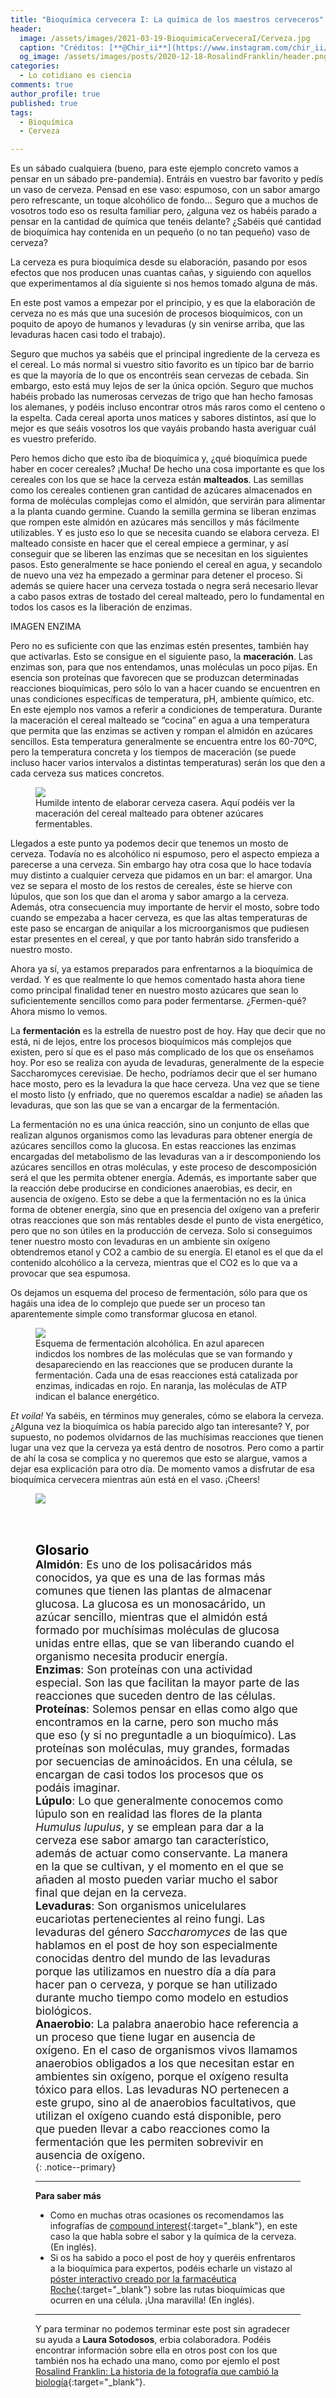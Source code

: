 ```yaml
---
title: "Bioquímica cervecera I: La química de los maestros cerveceros"
header:
  image: /assets/images/2021-03-19-BioquimicaCerveceraI/Cerveza.jpg
  caption: "Créditos: [**@Chir_ii**](https://www.instagram.com/chir_ii/?hl=en)"
  og_image: /assets/images/posts/2020-12-18-RosalindFranklin/header.png
categories:
  - Lo cotidiano es ciencia
comments: true
author_profile: true
published: true
tags:
  - Bioquímica
  - Cerveza

---
```


Es un sábado cualquiera (bueno, para este ejemplo concreto vamos a pensar en un sábado pre-pandemia). Entráis en vuestro bar favorito y pedís un vaso de cerveza. Pensad en ese vaso: espumoso, con un sabor amargo pero refrescante, un toque alcohólico de fondo… Seguro que a muchos de vosotros todo eso os resulta familiar pero, ¿alguna vez os habéis parado a pensar en la cantidad de química que tenéis delante? ¿Sabéis qué cantidad de bioquímica hay contenida en un pequeño (o no tan pequeño) vaso de cerveza?

La cerveza es pura bioquímica desde su elaboración, pasando por esos efectos que nos producen unas cuantas cañas, y siguiendo con aquellos que experimentamos al día siguiente si nos hemos tomado alguna de más.

En este post vamos a empezar por el principio, y es que la elaboración de cerveza no es más que una sucesión de procesos bioquímicos, con un poquito de apoyo de humanos y levaduras (y sin venirse arriba, que las levaduras hacen casi todo el trabajo). 

Seguro que muchos ya sabéis que el principal ingrediente de la cerveza es el cereal. Lo más normal si vuestro sitio favorito es un típico bar de barrio es que la mayoría de lo que os encontréis sean cervezas de cebada. Sin embargo, esto está muy lejos de ser la única opción. Seguro que muchos habéis probado las numerosas cervezas de trigo que han hecho famosas los alemanes, y podéis incluso encontrar otros más raros como el centeno o la espelta. Cada cereal aporta unos matices y sabores distintos, así que lo mejor es que seáis vosotros los que vayáis probando hasta averiguar cuál es vuestro preferido. 

Pero hemos dicho que esto iba de bioquímica y, ¿qué bioquímica puede haber en cocer cereales? ¡Mucha! De hecho una cosa importante es que los cereales con los que se hace la cerveza están **malteados**. Las semillas como los cereales contienen gran cantidad de azúcares almacenados en forma de moléculas complejas como el almidón, que servirán para alimentar a la planta cuando germine. Cuando la semilla germina se liberan enzimas que rompen este almidón en azúcares más sencillos y más fácilmente utilizables. Y es justo eso lo que se necesita cuando se elabora cerveza. El malteado consiste en hacer que el cereal empiece a germinar, y así conseguir que se liberen las enzimas que se necesitan en los siguientes pasos. Esto generalmente se hace poniendo el cereal en agua, y secandolo de nuevo una vez ha empezado a germinar para detener el proceso. Si además se quiere hacer una cerveza tostada o negra será necesario llevar a cabo pasos extras de tostado del cereal malteado, pero lo fundamental en todos los casos es la liberación de enzimas.

IMAGEN ENZIMA

Pero no es suficiente con que las enzimas estén presentes, también hay que activarlas. Esto se consigue en el siguiente paso, la **maceración**. Las enzimas son, para que nos entendamos, unas moléculas un poco pijas. En esencia son proteínas que favorecen que se produzcan determinadas reacciones bioquímicas, pero sólo lo van a hacer cuando se encuentren en unas condiciones específicas de temperatura, pH, ambiente químico, etc. En este ejemplo nos vamos a referir a condiciones de temperatura. Durante la maceración el cereal malteado se “cocina” en agua a una temperatura que permita que las enzimas se activen y rompan el almidón en azúcares sencillos. Esta temperatura generalmente se encuentra entre los 60-70ºC, pero la temperatura concreta y los tiempos de maceración (se puede incluso hacer varios intervalos a distintas temperaturas) serán los que den a cada cerveza sus matices concretos.

<figure>
	<img src="{{ site.url }}{{ site.baseurl }}/assets/images/posts/2021-03-19-BioquimicaCerveceraI/Maceracion.jpg"/>
	<figcaption> Humilde intento de elaborar cerveza casera. Aquí podéis ver la maceración del cereal malteado para obtener azúcares fermentables. 
</figcaption>
</figure>

Llegados a este punto ya podemos decir que tenemos un mosto de cerveza. Todavía no es alcohólico ni espumoso, pero el aspecto empieza a parecerse a una cerveza. Sin embargo hay otra cosa que lo hace todavía muy distinto a cualquier cerveza que pidamos en un bar: el amargor. Una vez se separa el mosto de los restos de cereales, éste se hierve con lúpulos, que son los que dan el aroma y sabor amargo a la cerveza. Además, otra consecuencia muy importante de hervir el mosto, sobre todo cuando se empezaba a hacer cerveza, es que las altas temperaturas de este paso se encargan de aniquilar a los microorganismos que pudiesen estar presentes en el cereal, y que por tanto habrán sido transferido a nuestro mosto. 

Ahora ya sí, ya estamos preparados para enfrentarnos a la bioquímica de verdad. Y es que realmente lo que hemos comentado hasta ahora tiene como principal finalidad tener en nuestro mosto azúcares que sean lo suficientemente sencillos como para poder fermentarse. ¿Fermen-qué? Ahora mismo lo vemos.

La **fermentación** es la estrella de nuestro post de hoy. Hay que decir que no está, ni de lejos, entre los procesos bioquímicos más complejos que existen, pero sí que es el paso más complicado de los que os enseñamos hoy. Por eso se realiza con ayuda de levaduras, generalmente de la especie Saccharomyces cerevisiae. De hecho, podríamos decir que el ser humano hace mosto, pero es la levadura la que hace cerveza. Una vez que se tiene el mosto listo (y enfriado, que no queremos escaldar a nadie) se añaden las levaduras, que son las que se van a encargar de la fermentación. 

La fermentación no es una única reacción, sino un conjunto de ellas que realizan algunos organismos como las levaduras para obtener energía de azúcares sencillos como la glucosa. En estas reacciones las enzimas encargadas del metabolismo de las levaduras van a ir descomponiendo los azúcares sencillos en otras moléculas, y este proceso de descomposición será el que les permita obtener energía. Además, es importante saber que la reacción debe producirse en condiciones anaerobias, es decir, en ausencia de oxígeno. Esto se debe a que la fermentación no es la única forma de obtener energía, sino que en presencia del oxígeno van a preferir otras reacciones que son más rentables desde el punto de vista energético, pero que no son útiles en la producción de cerveza. Solo si conseguimos tener nuestro mosto con levaduras en un ambiente  sin oxígeno obtendremos etanol y CO2 a cambio de su energía. El etanol es el que da el contenido alcohólico a la cerveza, mientras que el CO2 es lo que va a provocar que sea espumosa. 

Os dejamos un esquema del proceso de fermentación, sólo para que os hagáis una idea de lo complejo que puede ser un proceso tan aparentemente simple como transformar glucosa en etanol.

<figure>
	<img src="{{ site.url }}{{ site.baseurl }}/assets/images/posts/2021-03-19-BioquimicaCerveceraI/Fermentacion.jpg"/>
	<figcaption> Esquema de fermentación alcohólica. En azul aparecen indicdos los nombres de las moléculas que se van formando y desapareciendo en las reacciones que se producen durante la fermentación. Cada una de esas reacciones está catalizada por enzimas, indicadas en rojo. En naranja, las moléculas de ATP indican el balance energético.
</figcaption>
</figure>

*Et voila!* Ya sabéis, en términos muy generales, cómo se elabora la cerveza. ¿Alguna vez la bioquímica os había parecido algo tan interesante? Y, por supuesto, no podemos olvidarnos de las muchísimas reacciones que tienen lugar una vez que la cerveza ya está dentro de nosotros. Pero como a partir de ahí la cosa se complica y no queremos que esto se alargue, vamos a dejar esa explicación para otro día. De momento vamos a disfrutar de esa bioquímica cervecera mientras aún está en el vaso. ¡Cheers! 

<figure>
	<img src="{{ site.url }}{{ site.baseurl }}/assets/images/posts/2021-03-19-BioquimicaCerveceraI/Cerveza.jpg"/
</figure>


&nbsp;  
&nbsp;

<span style="font-size:1.5em"><a id="target" style= "color:black"><b>Glosario</b></a></span>
&nbsp;   
<span style="font-size:1.25em">
**Almidón**: Es uno de los polisacáridos más conocidos, ya que es una de las formas más comunes que tienen las plantas de almacenar glucosa. La glucosa es un monosacárido, un azúcar sencillo, mientras que el almidón está formado por muchísimas moléculas de glucosa unidas entre ellas, que se van liberando cuando el organismo necesita producir energía.   
**Enzimas**: Son proteínas con una actividad especial. Son las que facilitan la mayor parte de las reacciones que suceden dentro de las células.    
**Proteínas**: Solemos pensar en ellas como algo que encontramos en la carne, pero son mucho más que eso (y si no preguntadle a un bioquímico). Las proteínas son moléculas, muy grandes, formadas por secuencias de aminoácidos. En una célula, se encargan de casi todos los procesos que os podáis imaginar.   
**Lúpulo**: Lo que generalmente conocemos como lúpulo son en realidad las flores de la planta *Humulus lupulus*, y se emplean para dar a la cerveza ese sabor amargo tan característico, además de actuar como conservante. La manera en la que se cultivan, y el momento en el que se añaden al mosto pueden variar mucho el sabor final que dejan en la cerveza.    
**Levaduras**: Son organismos unicelulares eucariotas pertenecientes al reino fungi. Las levaduras del género *Saccharomyces* de las que hablamos en el post de hoy son especialmente conocidas dentro del mundo de las levaduras porque las utilizamos en nuestro día a día para hacer pan o cerveza, y porque se han utilizado durante mucho tiempo como modelo en estudios biológicos.   
**Anaerobio**:  La palabra anaerobio hace referencia a un proceso que tiene lugar en ausencia de oxígeno. En el caso de organismos vivos llamamos anaerobios obligados a los que necesitan estar en ambientes sin oxígeno, porque el oxígeno resulta tóxico para ellos. Las levaduras NO pertenecen a este grupo, sino al de anaerobios facultativos, que utilizan el oxígeno cuando está disponible, pero que pueden llevar a cabo reacciones como la fermentación que les permiten sobrevivir en ausencia de oxígeno.    
</span>
{: .notice--primary} 

---
**Para saber más**
* Como en muchas otras ocasiones os recomendamos las infografías de [compound interest](http://www.compoundchem.com/2014/07/10/beerchemicals/){:target="_blank"}, en este caso la que habla sobre el sabor y la química de la cerveza. (En inglés).   
* Si os ha sabido a poco el post de hoy y queréis enfrentaros a la bioquímica para expertos, podéis echarle un vistazo al [póster interactivo creado por la farmacéutica Roche](http://biochemical-pathways.com/#/map/1){:target="_blank"} sobre las rutas bioquímicas que ocurren en una célula. ¡Una maravilla! (En inglés).

---

Y para terminar no podemos terminar este post sin agradecer su ayuda a **Laura Sotodosos**, erbia colaboradora. Podéis encontrar información sobre ella en otros post con los que también nos ha echado una mano, como por ejemlo el post [Rosalind Franklin: La historia de la fotografía que cambió la biología](https://cientificaserbias.github.io/blog/lo%20que%20la%20ciencia%20se%20llev%C3%B3/RosalindFranklin/){:target="_blank"}.

